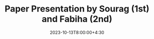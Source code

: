 ---
type: lecture
date: 2023-10-13T8:00:00+4:30
title: Paper Presentation by Sourag (1st) and Fabiha (2nd)
tldr: "Paper Presentations."
thumbnail: /static_files/presentations/symex.png
links:
    - url: https://arxiv.org/pdf/2204.03214.pdf
      name: Paper_Sourag
    - url: TDB
      name: Paper_Fabiha
---
